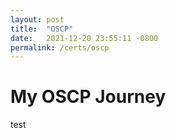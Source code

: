 ```yaml
---
layout: post
title:  "OSCP"
date:   2021-12-20 23:55:11 -0800
permalink: /certs/oscp
---
```


# My OSCP Journey
test    